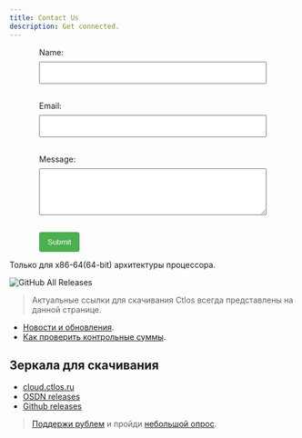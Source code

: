 ```yaml
---
title: Contact Us
description: Get connected.
---
```


<form action="submit_form.php" method="post" style="max-width: 400px; margin: 0 auto; text-align: left;">
        <label style="display: block; margin-bottom: 8px;">Name:</label>
        <input type="text" id="name" name="name" style="width: 100%; padding: 10px; margin-bottom: 16px; box-sizing: border-box;" required>

  <label style="display: block; margin-bottom: 8px;">Email:</label>
        <input type="email" id="email" name="email" style="width: 100%; padding: 10px; margin-bottom: 16px; box-sizing: border-box;" required>

  <label style="display: block; margin-bottom: 8px;">Message:</label>
        <textarea id="message" name="message" rows="4" style="width: 100%; padding: 10px; margin-bottom: 16px; box-sizing: border-box;" required></textarea>

  <button type="submit" style="background-color: #4CAF50; color: white; padding: 10px 15px; border: none; border-radius: 4px; cursor: pointer;">Submit</button>
    </form>

Только для x86-64(64-bit) архитектуры процессора.

![GitHub All Releases](https://img.shields.io/github/downloads/ctlos/ctlosiso/total.svg)

> Актуальные ссылки для скачивания Ctlos всегда представлены на данной странице.

- [Новости и обновления](/wiki/changelog).
- [Как проверить контрольные суммы](/wiki/install/install-ctlos#%D0%BF%D1%80%D0%BE%D0%B2%D0%B5%D1%80%D0%BA%D0%B0-iso-%D0%BE%D0%B1%D1%80%D0%B0%D0%B7%D0%B0).

## Зеркала для скачивания

- [cloud.ctlos.ru](https://cloud.ctlos.ru)
- [OSDN releases](https://osdn.net/projects/ctlos/releases/)
- [Github releases](https://github.com/ctlos/ctlosiso/releases)
<!-- - [ctlos.duckdns.org](https://ctlos.duckdns.org/iso) -->
<!-- - [Ipfs](https://ctlos.fission.app/) -->

> [Поддержи рублем](/donat) и пройди [небольшой опрос](https://forms.gle/qzAUa6R4fShf3xSw7).
